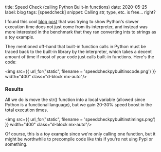 title: Speed Check (calling Python Built-in functions)
date: 2020-05-25
label: blog
tags: [speedcheck]
snippet: Calling str, type, etc. is free... right?

I found this cool [blog post](http://blog.kevmod.com/2020/05/python-performance-its-not-just-the-interpreter) that was trying to show Python's slower execution time does not just come from its interpreter, and instead was more interested in the benchmark that they ran converting ints to strings as a toy example.

They mentioned off-hand that built-in function calls in Python must be traced back to the built-in library by the interpreter, which takes a decent amount of time if most of your code just calls built-in functions. Here's the code: 

<img src={{ url_for("static", filename = 'speedcheckpybuiltinscode.png') }} width="400" class="d-block mx-auto"/>

### Results

All we do is move the str() function into a local variable (allowed since Python is a functional language), but we gain 20-30% speed boost in the total execution times. 

<img src={{ url_for("static", filename = 'speedcheckpybuiltinstimings.png') }} width="400" class="d-block mx-auto"/>

Of course, this is a toy example since we're only calling one function, but it might be worthwhile to precompile code like this if you're not uing Pypi or something. 